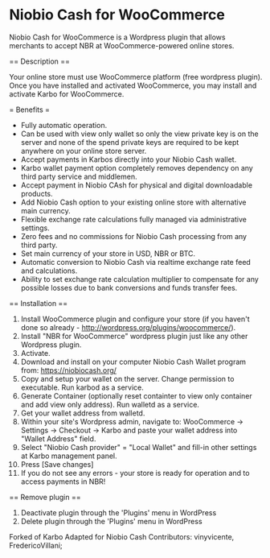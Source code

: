 # Niobio Cash for WooCommerce

Niobio Cash for WooCommerce is a Wordpress plugin that allows merchants to accept NBR at WooCommerce-powered online stores.

== Description ==

Your online store must use WooCommerce platform (free wordpress plugin).
Once you have installed and activated WooCommerce, you may install and activate Karbo for WooCommerce.

= Benefits =

* Fully automatic operation.
* Can be used with view only wallet so only the view private key is on the server and none of the spend private keys are required to be kept anywhere on your online store server.
* Accept payments in Karbos directly into your Niobio Cash wallet.
* Karbo wallet payment option completely removes dependency on any third party service and middlemen.
* Accept payment in Niobio CAsh for physical and digital downloadable products.
* Add Niobio Cash option to your existing online store with alternative main currency.
* Flexible exchange rate calculations fully managed via administrative settings.
* Zero fees and no commissions for Niobio Cash processing from any third party.
* Set main currency of your store in USD, NBR or BTC.
* Automatic conversion to Niobio Cash via realtime exchange rate feed and calculations.
* Ability to set exchange rate calculation multiplier to compensate for any possible losses due to bank conversions and funds transfer fees.


== Installation ==


1.  Install WooCommerce plugin and configure your store (if you haven't done so already - http://wordpress.org/plugins/woocommerce/).
2.  Install "NBR for WooCommerce" wordpress plugin just like any other Wordpress plugin.
3.  Activate.
4.  Download and install on your computer Niobio Cash Wallet program from: https://niobiocash.org/
5.  Copy and setup your wallet on the server. Change permission to executable. Run karbod as a service.
6.  Generate Container (optionally reset containter to view only container and add view only address). Run walletd as a service.
7.  Get your wallet address from walletd.
8.  Within your site's Wordpress admin, navigate to:
	    WooCommerce -> Settings -> Checkout -> Karbo
	    and paste your wallet address into "Wallet Address" field.
9.  Select "Niobio Cash provider" = "Local Wallet" and fill-in other settings at Karbo management panel.
10. Press [Save changes]
11. If you do not see any errors - your store is ready for operation and to access payments in NBR!


== Remove plugin ==

1. Deactivate plugin through the 'Plugins' menu in WordPress
2. Delete plugin through the 'Plugins' menu in WordPress

Forked of Karbo
Adapted for Niobio Cash
Contributors: vinyvicente, FredericoVillani;
